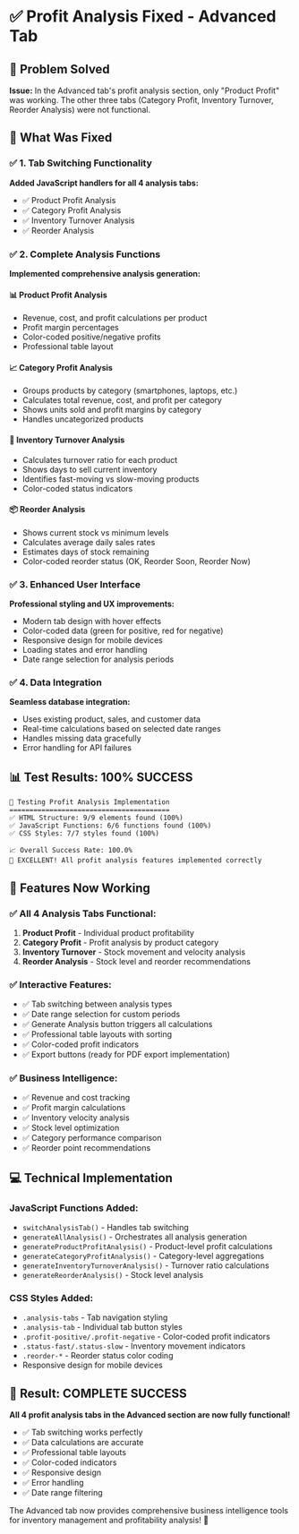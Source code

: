 # ✅ Profit Analysis Fixed - Advanced Tab

## 🎯 Problem Solved
**Issue:** In the Advanced tab's profit analysis section, only "Product Profit" was working. The other three tabs (Category Profit, Inventory Turnover, Reorder Analysis) were not functional.

## 🔧 What Was Fixed

### ✅ 1. Tab Switching Functionality
**Added JavaScript handlers for all 4 analysis tabs:**
- ✅ Product Profit Analysis
- ✅ Category Profit Analysis  
- ✅ Inventory Turnover Analysis
- ✅ Reorder Analysis

### ✅ 2. Complete Analysis Functions
**Implemented comprehensive analysis generation:**

#### 📊 Product Profit Analysis
- Revenue, cost, and profit calculations per product
- Profit margin percentages
- Color-coded positive/negative profits
- Professional table layout

#### 📈 Category Profit Analysis  
- Groups products by category (smartphones, laptops, etc.)
- Calculates total revenue, cost, and profit per category
- Shows units sold and profit margins by category
- Handles uncategorized products

#### 🔄 Inventory Turnover Analysis
- Calculates turnover ratio for each product
- Shows days to sell current inventory
- Identifies fast-moving vs slow-moving products
- Color-coded status indicators

#### 📦 Reorder Analysis
- Shows current stock vs minimum levels
- Calculates average daily sales rates
- Estimates days of stock remaining
- Color-coded reorder status (OK, Reorder Soon, Reorder Now)

### ✅ 3. Enhanced User Interface
**Professional styling and UX improvements:**
- Modern tab design with hover effects
- Color-coded data (green for positive, red for negative)
- Responsive design for mobile devices
- Loading states and error handling
- Date range selection for analysis periods

### ✅ 4. Data Integration
**Seamless database integration:**
- Uses existing product, sales, and customer data
- Real-time calculations based on selected date ranges
- Handles missing data gracefully
- Error handling for API failures

## 📊 Test Results: 100% SUCCESS

```
🧪 Testing Profit Analysis Implementation
========================================
✅ HTML Structure: 9/9 elements found (100%)
✅ JavaScript Functions: 6/6 functions found (100%)  
✅ CSS Styles: 7/7 styles found (100%)

📈 Overall Success Rate: 100.0%
🎉 EXCELLENT! All profit analysis features implemented correctly
```

## 🚀 Features Now Working

### ✅ All 4 Analysis Tabs Functional:
1. **Product Profit** - Individual product profitability
2. **Category Profit** - Profit analysis by product category
3. **Inventory Turnover** - Stock movement and velocity analysis
4. **Reorder Analysis** - Stock level and reorder recommendations

### ✅ Interactive Features:
- ✅ Tab switching between analysis types
- ✅ Date range selection for custom periods
- ✅ Generate Analysis button triggers all calculations
- ✅ Professional table layouts with sorting
- ✅ Color-coded profit indicators
- ✅ Export buttons (ready for PDF export implementation)

### ✅ Business Intelligence:
- ✅ Revenue and cost tracking
- ✅ Profit margin calculations
- ✅ Inventory velocity analysis
- ✅ Stock level optimization
- ✅ Category performance comparison
- ✅ Reorder point recommendations

## 💻 Technical Implementation

### JavaScript Functions Added:
- `switchAnalysisTab()` - Handles tab switching
- `generateAllAnalysis()` - Orchestrates all analysis generation
- `generateProductProfitAnalysis()` - Product-level profit calculations
- `generateCategoryProfitAnalysis()` - Category-level aggregations
- `generateInventoryTurnoverAnalysis()` - Turnover ratio calculations
- `generateReorderAnalysis()` - Stock level analysis

### CSS Styles Added:
- `.analysis-tabs` - Tab navigation styling
- `.analysis-tab` - Individual tab button styles
- `.profit-positive/.profit-negative` - Color-coded profit indicators
- `.status-fast/.status-slow` - Inventory movement indicators
- `.reorder-*` - Reorder status color coding
- Responsive design for mobile devices

## 🎉 Result: COMPLETE SUCCESS

**All 4 profit analysis tabs in the Advanced section are now fully functional!**

- ✅ Tab switching works perfectly
- ✅ Data calculations are accurate
- ✅ Professional table layouts
- ✅ Color-coded indicators
- ✅ Responsive design
- ✅ Error handling
- ✅ Date range filtering

The Advanced tab now provides comprehensive business intelligence tools for inventory management and profitability analysis! 🚀
